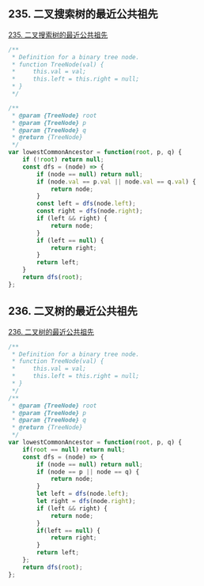 ## 235. 二叉搜索树的最近公共祖先

[235. 二叉搜索树的最近公共祖先](https://leetcode-cn.com/problems/lowest-common-ancestor-of-a-binary-search-tree/)

```js
/**
 * Definition for a binary tree node.
 * function TreeNode(val) {
 *     this.val = val;
 *     this.left = this.right = null;
 * }
 */

/**
 * @param {TreeNode} root
 * @param {TreeNode} p
 * @param {TreeNode} q
 * @return {TreeNode}
 */
var lowestCommonAncestor = function(root, p, q) {
    if (!root) return null;
    const dfs = (node) => {
        if (node == null) return null;
        if (node.val == p.val || node.val == q.val) {
            return node;
        }
        const left = dfs(node.left);
        const right = dfs(node.right);
        if (left && right) {
            return node;
        }
        if (left == null) {
            return right;
        }
        return left;
    }
    return dfs(root);
};

```

## 236. 二叉树的最近公共祖先

[236. 二叉树的最近公共祖先](https://leetcode-cn.com/problems/lowest-common-ancestor-of-a-binary-tree/)

```js
/**
 * Definition for a binary tree node.
 * function TreeNode(val) {
 *     this.val = val;
 *     this.left = this.right = null;
 * }
 */
/**
 * @param {TreeNode} root
 * @param {TreeNode} p
 * @param {TreeNode} q
 * @return {TreeNode}
 */
var lowestCommonAncestor = function(root, p, q) {
    if(root == null) return null;
    const dfs = (node) => {
        if (node == null) return null;
        if (node == p || node == q) {
            return node;
        }
        let left = dfs(node.left);
        let right = dfs(node.right);
        if (left && right) {
            return node;
        }
        if(left == null) {
            return right;
        }
        return left;
    };
    return dfs(root);
};
```